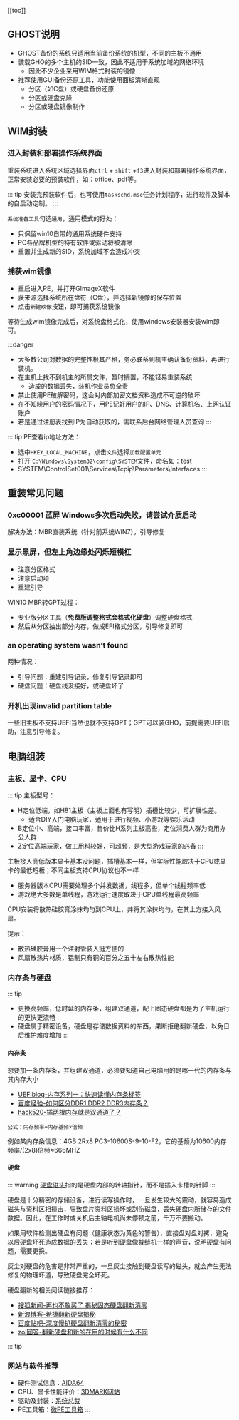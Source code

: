 [[toc]]

## GHOST说明

* GHOST备份的系统只适用当前备份系统的机型，不同的主板不通用
* 装载GHO的多个主机的SID一致，因此不适用于系统加域的网络环境
    * 因此不少企业采用WIM格式封装的镜像
* 推荐使用GUI备份还原工具，功能使用面板清晰直观
    * 分区（如C盘）或硬盘备份还原
    * 分区或硬盘克隆
    * 分区或硬盘镜像制作

## WIM封装

### 进入封装和部署操作系统界面

重装系统进入系统区域选择界面`ctrl` + `shift` +`f3`进入封装和部署操作系统界面，正常安装必要的预装软件，如：office、pdf等。

::: tip
安装完预装软件后，也可使用`taskschd.msc`任务计划程序，进行软件及脚本的自启动定制。
:::

`系统准备工具`勾选`通用`，通用模式的好处：

* 只保留win10自带的通用系统硬件支持
* PC各品牌机型的特有软件或驱动将被清除
* 重置并生成新的SID，系统加域不会造成冲突

### 捕获wim镜像

* 重启进入PE，并打开GImageX软件
* 获来源选择系统所在盘符（C盘），并选择新镜像的保存位置
* 点击`新建映像`按钮，即可捕获系统镜像

等待生成wim镜像完成后，对系统盘格式化，使用windows安装器安装wim即可。

:::danger
* 大多数公司对数据的完整性极其严格，务必联系到机主确认备份资料，再进行装机。
* 在主机上找不到机主的所属文件，暂时搁置，不能轻易重装系统
    * 造成的数据丢失，装机作业员负全责
* 禁止使用PE破解密码，这会对内部加密文档资料造成不可逆的破坏    
* 在不知晓用户的密码情况下，用PE记好用户的IP、DNS、计算机名、上网认证账户
* 若是通过注册表找到IP为自动获取的，需联系后台网络管理人员查询 
:::

::: tip
PE查看ip地址方法：
* 选中`HKEY_LOCAL_MACHINE`，点击`文件`选择`加载配置单元`
* 打开 `C:\Windows\System32\config\SYSTEM`文件，命名如：test
* SYSTEM\ControlSet001\Services\Tcpip\Parameters\Interfaces
:::

## 重装常见问题

### 0xc00001 蓝屏 Windows多次启动失败，请尝试介质启动

解决办法：MBR直装系统（针对前系统WIN7），引导修复

### 显示黑屏，但左上角边缘处闪烁短横杠

* 注意分区格式
* 注意启动项
* 重建引导

WIN10 MBR转GPT过程：

* 专业版分区工具（**免费版调整格式会格式化硬盘**）调整硬盘格式
* 然后从分区抽出部分内存，做成EFI格式分区，引导修复即可

### an operating system wasn’t found

两种情况：
* 引导问题：重建引导记录，修复引导记录即可
* 硬盘问题：硬盘线没接好，或硬盘坏了

### 开机出现invalid partition table

一些旧主板不支持UEFI当然也就不支持GPT；GPT可以装GHO，前提需要UEFI启动，注意引导修复。

## 电脑组装

### 主板、显卡、CPU

::: tip
主板型号：
* H定位低端，如H81主板（主板上面也有写明）插槽比较少，可扩展性差。
    * 适合DIY入门电脑玩家，适用于进行视频、小游戏等娱乐活动
* B定位中、高端，接口丰富，售价比H系列主板高些，定位消费人群为商用办公人群
* Z定位高端玩家，做工用料较好，可超频，是大型游戏玩家的必备
:::

主板接入高低版本显卡基本没问题，插槽基本一样，但实际性能取决于CPU或显卡的最低短板；不同主板支持CPU协议也不一样：
* 服务器版本CPU需要处理多个并发数据，线程多，但单个线程频率低
* 游戏绝大多数是单线程，游戏运行速度取决于CPU单线程最高频率

CPU安装将散热硅胶膏涂抹均匀到CPU上，并将其涂抹均匀，在其上方接入风扇。

提示：
* 散热硅胶膏用一个注射管装入挺方便的
* 风扇散热片材质，铝制只有铜的百分之五十左右散热性能

### 内存条与硬盘

::: tip
* 更换高频率，低时延的内存条，组建双通道，配上固态硬盘都是为了主机运行的更快更流畅
* 硬盘属于精密设备，硬盘是存储数据资料的东西，果断拒绝翻新硬盘，以免日后维护难度增加
:::

#### 内存条

想要加一条内存条，并组建双通道，必须要知道自己电脑用的是哪一代的内存条与其内存大小

* [UEFIblog-内存系列一：快速读懂内存条标签](https://zhuanlan.zhihu.com/p/26255460)
* [百度经验-如何区分DDR1 DDR2 DDR3内存条？](https://jingyan.baidu.com/article/f3ad7d0fe3df0909c3345b97.html)
* [hack520-插两根内存就是双通道了？](https://www.hack520.com/701.html)

`公式：内存频率=内存基频×倍频`

例如某内存条信息：4GB 2Rx8 PC3-10600S-9-10-F2，它的基频为10600内存频率/(2x8)倍频≈666MHZ


#### 硬盘

::: warning
[硬盘磁头](https://www.cnblogs.com/jswang/p/9071847.html)指的是硬盘内部的转轴指针，而不是插入卡槽的针脚
:::

硬盘是十分精密的存储设备，进行读写操作时，一旦发生较大的震动，就容易造成磁头与资料区相撞击，导致盘片资料区损坏或刮伤磁盘，丢失硬盘内所储存的文件数据。因此，在工作时或关机后主轴电机尚未停顿之前，千万不要搬动。

如果用软件检测出硬盘有问题（健康状态为黄色的警告），直接盘对盘对拷，避免以后硬盘坏死造成数据的丢失；若是听到硬盘像裁缝机一样的声音，说明硬盘有问题，需要更换。

灰尘对硬盘的危害是非常严重的，一旦灰尘接触到硬盘读写的磁头，就会产生无法修复的物理坏道，导致硬盘完全坏死。

硬盘翻新的相关阅读链接推荐：

* [搜狐新闻-再也不敢买了 揭秘固态硬盘翻新清零](https://www.sohu.com/a/252177137_615464)
* [新浪博客-希捷翻新硬盘揭秘](http://blog.sina.com.cn/s/blog_678e9e910100ied7.html)
* [百度贴吧-深度慢扒硬盘翻新清零的秘密](https://tieba.baidu.com/p/5080574289)
* [zol回答-翻新硬盘和新的在用的时候有什么不同](http://ask.zol.com.cn/x/6118821.html)

::: tip
### 网站与软件推荐
* 硬件测试信息：[AIDA64](https://www.aida64.com/)
* CPU、显卡性能评价：[3DMARK网站](https://www.3dmark.com/zh-hans/)
* 驱动及封装：[系统总裁](https://www.sysceo.com/)
* PE工具箱：[微PE工具箱](http://www.wepe.com.cn/)
:::